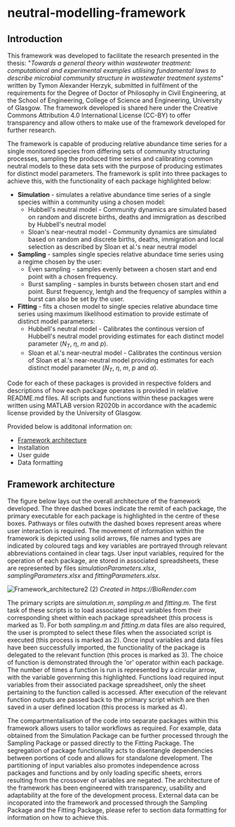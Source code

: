 # neutral-modelling-framework
## Introduction
This framework was developed to facilitate the research presented in the thesis: "_Towards a general theory within wastewater treatment: computational and experimental examples utilising fundamental laws to describe microbial community structure in wastewater treatment systems_" written by Tymon Alexander Herzyk, submitted in fulfilment of the requirements for the Degree of Doctor of Philosophy in Civil Engineering, at the School of Engineering, College of Science and Engineering, University of Glasgow. The framework developed is shared here under the Creative Commons Attribution 4.0 International License (CC-BY) to offer transparency and allow others to make use of the framework developed for further research.

The framework is capable of producing relative abundance time series for a single monitored species from differing sets of community structuring processes, sampling the produced time series and calibrating common neutral models to these data sets with the purpose of producing estimates for distinct model parameters. The framework is split into three packages to achieve this, with the functionality of each package highlighted below:
* __Simulation__ - simulates a relative abundance time series of a single species within a community using a chosen model:
  - Hubbell's neutral model - Community dynamics are simulated based on random and discrete births, deaths and immigration as described by Hubbell's neutral model 
  - Sloan's near-neutral model - Community dynamics are simulated based on random and discrete births, deaths, immigration and local selection as described by Sloan et al.'s near neutral model 
* __Sampling__ - samples single species relative abundace time series using a regime chosen by the user:
  - Even sampling - samples evenly between a chosen start and end point with a chosen frequency.
  - Burst sampling - samples in bursts between chosen start and end point. Burst frequency, lentgh and the frequency of samples within a burst can also be set by the user.
* __Fitting__ - fits a chosen model to single species relative abundace time series using maximum likelihood estimation to provide estimate of distinct model parameters:
  - Hubbell's neutral model - Calibrates the continous version of Hubbell's neutral model providing estimates for each distinct model parameter ($N_T$, $\eta$, $m$ and $p$).
  - Sloan et al.'s near-neutral model - Calibrates the continous version of Sloan et al.'s near-neutral model providing estimates for each distinct model parameter ($N_T$, $\eta$, $m$, $p$ and $\alpha$).

Code for each of these packages is provided in respective folders and descriptions of how each package operates is provided in relative README.md files. All scripts and functions within these packages were written using MATLAB version R2020b in accordance with the academic license provided by the University of Glasgow. 

Provided below is additonal information on:
* [Framework architecture](#Framework-architecture)
* Installation
* User guide
* Data formatting

## Framework architecture
The figure below lays out the overall architecture of the framework developed. The three dashed boxes indicate the remit of each package, the primary executable for each package is highlighted in the centre of these boxes. Pathways or files outwith the dashed boxes represent areas where user interaction is required. The movement of information within the framework is depicted using solid arrows, file names and types are indicated by coloured tags and key variables are portrayed through relevant abbreviations contained in clear tags. User input variables, required for the operation of each package, are stored in associated spreadsheets, these are represented by files _simulationParameters.xlsx_, _samplingParameters.xlsx_ and _fittingParameters.xlsx_.

![Framework_architecture2 (2)](https://github.com/user-attachments/assets/c45a9f65-c24e-4398-b656-906d5f84d97b)
_Created in https://BioRender.com_


The primary scripts are _simulation.m_, _sampling.m_ and _fitting.m_. The first task of these scripts is to load associated input variables from their corresponding sheet within each package spreadsheet (this process is marked as 1). For both _sampling.m_ and _fitting.m_ data files are also required, the user is prompted to select these files when the associated script is executed (this process is marked as 2). Once input variables and data files have been successfully imported, the functionality of the package is delegated to the relevant function (this proces is marked as 3). The choice of function is demonstrated through the 'or' operator within each package. The number of times a function is run is represented by a circular arrow, with the variable govenrning this highlighted. Functions load required input variables from their associated package spreadsheet, only the sheet pertaining to the function called is accessed. After execution of the relevant function outputs are passed back to the primary script which are then saved in a user defined location (this process is marked as 4).

The compartmentalisation of the code into separate packages within this framework allows users to tailor workflows as required. For example, data obtained from the Simulation Package can be further processed through the Sampling Package or passed directly to the Fitting Package. The segregation of package functionality acts to disentangle dependencies between portions of code and allows for standalone development. The partitioning of input variables also promotes independence across packages and functions and by only loading specific sheets, errors resulting from the crossover of variables are negated. The architecture of the framework has been engineered with transparency, usability and adaptability at the fore of the development process. External data can be incoporated into the framework and processed through the Sampling Package and the Fitting Package, please refer to section data formatting for information on how to achieve this.
